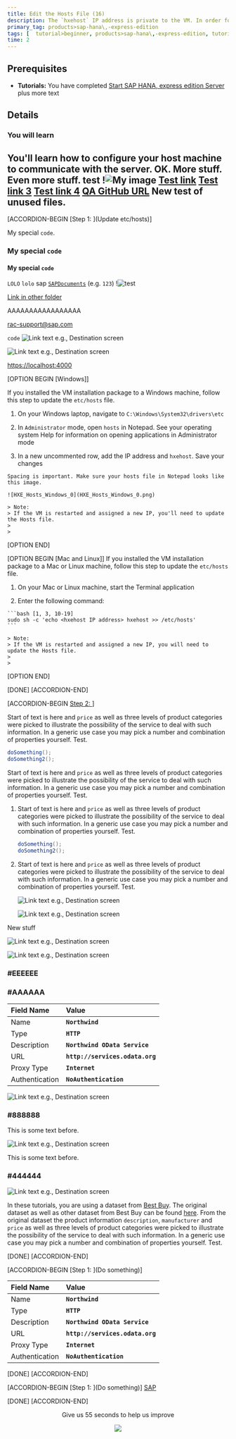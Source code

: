 ```yaml
---
title: Edit the Hosts File (16)
description: The `hxehost` IP address is private to the VM. In order for applications on your laptop (like your web browser) to access `hxehost`, add the `hxehost` IP address to your laptop's hostname map.
primary_tag: products>sap-hana\,-express-edition
tags: [  tutorial>beginner, products>sap-hana\,-express-edition, tutorial>cp-starter-scenario ]
time: 2
---
```


## Prerequisites
 - **Tutorials:** You have completed [Start SAP HANA, express edition Server](hxe-ua-getting-started-vm) plus more text

## Details
### You will learn
You'll learn how to configure your host machine to communicate with the server. OK. More stuff. Even more stuff.
test
!![My image](444444.png)
[Test link](https://localhost:Reloa4004/testLink.html)
[Test link 3](https://localhost/testLink)
[Test link 4](https://127.0.0.1/testLink.html)
[QA GitHub URL](https://raw.githubusercontent.com/SAPDocuments/Tutorials-Contribution/tutorials/smth)
New test of unused files.
---

[ACCORDION-BEGIN [Step 1: ](Update etc/hosts)]

My special `code`.

### My special `code`

#### My special `code`

`LOLO`  `lolo` sap [`SAPDocuments`](mission.cp-starter-ibpm-employeeonboarding)
(e.g. `123`)
!![test](Noborder.png)

[Link in other folder](..\abap-connectivity-daemon-mqtt-bridge\add-unimplemented-methods.png)

AAAAAAAAAAAAAAAAA

<rac-support@sap.com>

 `code` ![Link text e.g., Destination screen](HXE_Hosts_Windows_0.png)

![Link text e.g., Destination `screen`](https://images.pexels.com/photos/67636/rose-blue-flower-rose-blooms-67636.jpeg?auto=compress&cs=tinysrgb&h=750&w=1260)

<https://localhost:4000>


[OPTION BEGIN [Windows]]

If you installed the VM installation package to a Windows machine, follow this step to update the `etc/hosts` file.

1.   On your Windows laptop, navigate to `C:\Windows\System32\drivers\etc`

2.   In `Administrator` mode, open `hosts` in Notepad. See your operating system Help for information on opening applications in Administrator mode

3.   In a new uncommented row, add the IP address and `hxehost`. Save your changes

    Spacing is important. Make sure your hosts file in Notepad looks like this image.

    ![HXE_Hosts_Windows_0](HXE_Hosts_Windows_0.png)

    > Note:
    > If the VM is restarted and assigned a new IP, you'll need to update the Hosts file.
    >
    >

[OPTION END]


[OPTION BEGIN [Mac and Linux]]
If you installed the VM installation package to a Mac or Linux machine, follow this step to update the `etc/hosts` file.

1.   On your Mac or Linux machine, start the Terminal application

2.   Enter the following command:

    ```bash [1, 3, 10-19]
    sudo sh -c 'echo <hxehost IP address> hxehost >> /etc/hosts'
    ```

    > Note:
    > If the VM is restarted and assigned a new IP, you will need to update the Hosts file.
    >
    >


[OPTION END]

[DONE]
[ACCORDION-END]

[ACCORDION-BEGIN [Step 2: ](Spacing)]

Start of text is here and `price` as well as three levels of product categories were picked to illustrate the possibility of the service to deal with such information. In a generic use case you may pick a number and combination of properties yourself. Test.

```Java
doSomething();
doSomething2();
```

Start of text is here and `price` as well as three levels of product categories were picked to illustrate the possibility of the service to deal with such information. In a generic use case you may pick a number and combination of properties yourself. Test.

1. Start of text is here and `price` as well as three levels of product categories were picked to illustrate the possibility of the service to deal with such information. In a generic use case you may pick a number and combination of properties yourself. Test.

    ```Java
    doSomething();
    doSomething2();
    ```

2. Start of text is here and `price` as well as three levels of product categories were picked to illustrate the possibility of the service to deal with such information. In a generic use case you may pick a number and combination of properties yourself. Test.

    ![Link text e.g., Destination screen](HXE_Hosts_Windows_0.png)

    ![Link text e.g., Destination screen](https://images.pexels.com/photos/67636/rose-blue-flower-rose-blooms-67636.jpeg?auto=compress&cs=tinysrgb&h=750&w=1260)


New stuff

![Link text e.g., Destination screen](HXE_Hosts_Windows_0.png)

![Link text e.g., Destination screen](https://images.pexels.com/photos/67636/rose-blue-flower-rose-blooms-67636.jpeg?auto=compress&cs=tinysrgb&h=750&w=1260)



### #EEEEEE


### #AAAAAA


|  Field Name     | Value
|  :------------- | :-------------
|  Name           | **`Northwind`**
|  Type           | **`HTTP`**
|  Description    | **`Northwind OData Service`**
|  URL          | **`http://services.odata.org`**
|  Proxy Type   | **`Internet`**
|  Authentication | **`NoAuthentication`**

![Link text e.g., Destination screen](AAAAAA.png)

### #888888

This is some text before.

![Link text e.g., Destination screen](888888.png)

This is some text before.

### #444444

![Link text e.g., Destination screen](444444.png)


In these tutorials, you are using a dataset from [Best Buy](https://www.bestbuy.com/). The original dataset as well as other dataset from Best Buy can be found [here](https://github.com/BestBuyAPIs/open-data-set/). From the original dataset the product information `description`, `manufacturer` and `price` as well as three levels of product categories were picked to illustrate the possibility of the service to deal with such information. In a generic use case you may pick a number and combination of properties yourself. Test.

[DONE]
[ACCORDION-END]


[ACCORDION-BEGIN [Step 1: ](Do something)]

|  Field Name     | Value
|  :------------- | :-------------
|  Name           | **`Northwind`**
|  Type           | **`HTTP`**
|  Description    | **`Northwind OData Service`**
|  URL          | **`http://services.odata.org`**
|  Proxy Type   | **`Internet`**
|  Authentication | **`NoAuthentication`**

[DONE]
[ACCORDION-END]


[ACCORDION-BEGIN [Step 1: ](Do something)]
[SAP](https://www.sap.com)

[DONE]
[ACCORDION-END]

<p style="text-align: center;">Give us 55 seconds to help us improve</p>

<p style="text-align: center;"><img src="https://raw.githubusercontent.com/SAPDocuments/Tutorials/master/data/images/285738_Emotion_Faces_R_purple.png"></p>
